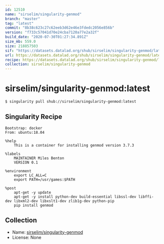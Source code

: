 ```yaml
---
id: 12510
name: "sirselim/singularity-genmod"
branch: "master"
tag: "latest"
commit: "8b38c623c27c62eeb3d62e46e3fdedc2056e856b"
version: "f733c57041d70e24cba7120a77e2a32f"
build_date: "2020-07-30T01:27:34.891Z"
size_mb: 559.0
size: 218857503
sif: "https://datasets.datalad.org/shub/sirselim/singularity-genmod/latest/2020-07-30-8b38c623-f733c570/f733c57041d70e24cba7120a77e2a32f.sif"
url: https://datasets.datalad.org/shub/sirselim/singularity-genmod/latest/2020-07-30-8b38c623-f733c570/
recipe: https://datasets.datalad.org/shub/sirselim/singularity-genmod/latest/2020-07-30-8b38c623-f733c570/Singularity
collection: sirselim/singularity-genmod
---
```


# sirselim/singularity-genmod:latest

```bash
$ singularity pull shub://sirselim/singularity-genmod:latest
```

## Singularity Recipe

```singularity
Bootstrap: docker
From: ubuntu:18.04

%help
    This is a container for installing genmod version 3.7.3

%labels
    MAINTAINER Miles Benton
    VERSION 0.1

%environment
    export LC_ALL=C
    export PATH=/usr/games:$PATH

%post
    apt-get -y update
    apt-get -y install python-dev build-essential libssl-dev libffi-dev libxml2-dev libxslt1-dev zlib1g-dev python-pip
    pip install genmod
```

## Collection

 - Name: [sirselim/singularity-genmod](https://github.com/sirselim/singularity-genmod)
 - License: None

